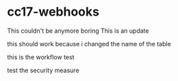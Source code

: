 # cc17-webhooks

This couldn't be anymore boring
This is an update

this should work because i changed the name of the table

this is the workflow test

test the security measure
